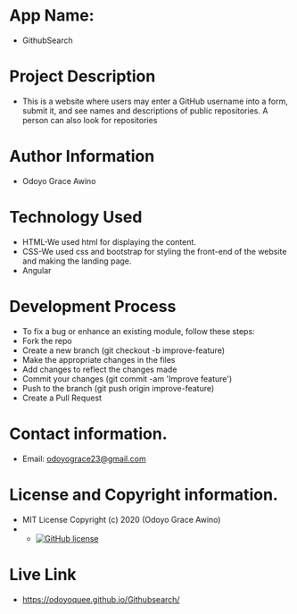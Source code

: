 # App Name:
- GithubSearch
# Project Description
- This is a website where users may enter a GitHub username into a form, submit it, and see names and descriptions of public repositories. A person can also look for repositories
# Author Information
- Odoyo Grace Awino
# Technology Used
 - HTML-We used html for displaying the content.
 - CSS-We used css and bootstrap for styling the front-end of the website and making the landing page.
 - Angular
 # Development Process
 - To fix a bug or enhance an existing module, follow these steps:
 - Fork the repo
 - Create a new branch (git checkout -b improve-feature)
 - Make the appropriate changes in the files
 - Add changes to reflect the changes made
 - Commit your changes (git commit -am 'Improve feature')
 - Push to the branch (git push origin improve-feature)
 - Create a Pull Request
# Contact information.
 - Email: odoyograce23@gmail.com
 # License and Copyright information.
 - MIT License Copyright (c) 2020 (Odoyo Grace Awino)
 - - [![GitHub license](https://img.shields.io/github/license/Naereen/StrapDown.js.svg)](https://github.com/Naereen/StrapDown.js/blob/master/LICENSE)
 # Live Link
 - https://odoyoquee.github.io/Githubsearch/
